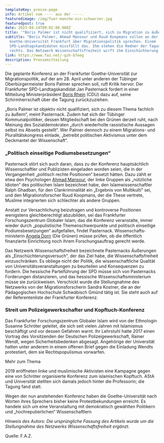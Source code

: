 ```yaml
---
templateKey: presse-page
info: Artikel vom ---- aus der ----.
featuredimage: /img/fuer-manche-ein-schwarzer.jpg
featuredpost: true
date: 2023-04-14T09:02:00.000Z
title: '"Boris Palmer ist nicht qualifiziert, sich zu Migration zu äußern"'
subtitle: "Boris Palmer, Ahmad Mansour und Ruud Koopmans sollen an der
  Goethe-Universität Frankfurt über Migrationspolitik sprechen. Einem
  SPD-Landtagskandidaten missfällt das. Ihm stehen die Redner der Tagung zu weit
  rechts. Das Netzwerk Wissenschaftsfreiheit wirft ihm Einschüchterung vor. "
link: https://www.faz.net/-gzh-b7eeg
description: Pressemitteilung
---
```

Die geplante Konferenz an der Frankfurter Goethe-Universität zur Migrationspolitik, auf der am 28. April unter anderen der Tübinger Oberbürgermeister Boris Palmer sprechen soll, ruft Kritik hervor. Der Frankfurter SPD-Landtagskandidat Jan Pasternack fordert in einer Mitteilung Ministerpräsident [Boris Rhein](https://www.faz.net/aktuell/rhein-main/thema/boris-rhein "Boris Rhein") (CDU) dazu auf, seine Schirmherrschaft über die Tagung zurückzuziehen.

„Boris Palmer ist objektiv nicht qualifiziert, sich zu diesem Thema fachlich zu äußern“, meint Pasternack. Zudem hat sich der Tübinger Kommunalpolitiker, dessen Mitgliedschaft bei den Grünen derzeit ruht, nach Meinung des Sozialdemokraten „durch wiederholte rassistische Aussagen selbst ins Abseits gestellt“. Wer Palmer dennoch zu einem Migrations- und Pluralitätskongress einlade, „betreibt politischen Aktivismus unter dem Deckmantel der Wissenschaft“.

### „Politisch einseitige Podiumsbesetzungen“

Pasternack stört sich auch daran, dass zu der Konferenz hauptsächlich Wissenschaftler und Publizisten eingeladen worden seien, die in der Vergangenheit „politisch rechte Positionen“ besetzt hätten. Dazu zählt er etwa den Psychologen [Ahmad Mansour](https://www.faz.net/aktuell/politik/thema/ahmad-mansour "Ahmad Mansour"), der linke Gruppen als „nützliche Idioten“ des politischen Islam bezeichnet habe, den Islamwissenschaftler Ralph Ghadban, für den Clankriminalität ein „Ergebnis von Multikulti“ sei, und den Migrationsforscher Ruud Koopmans, der die These vertrete, Muslime integrierten sich schlechter als andere Gruppen.

Anstatt zur Versachlichung beizutragen und kontroverse Positionen wenigstens gleichberechtigt abzubilden, sei das Frankfurter Forschungszentrum Globaler Islam, das die Konferenz veranstalte, immer wieder durch „populistische Themenschwerpunkte und politisch einseitige Podiumsbesetzungen“ aufgefallen, findet Pasternack. Wissenschafts­ministerin [Angela Dorn](https://www.faz.net/aktuell/rhein-main/thema/angela-dorn "Angela Dorn") (Die Grünen) müsse prüfen, ob die öffentlich finanzierte Einrichtung noch ihrem Forschungsauftrag gerecht werde.

Das Netzwerk Wissenschaftsfreiheit bezeichnete Pasternacks Äußerungen als „Einschüchterungsversuch“, der das Ziel habe, die Wissenschaftsfreiheit einzuschränken. Es obliege nicht der Politik, die wissenschaftliche Qualität von Universitätsveranstaltungen zu beurteilen und Konsequenzen zu fordern. Die hessische Parteiführung der SPD müsse sich von Pasternacks Forderungen distanzieren, und das hessische Wissenschaftsministerium müsse sie zurückweisen. Verschickt wurde die Stellungnahme des Netzwerks von der Migrationsforscherin Sandra Kostner, die an der Pädagogischen Hochschule Schwäbisch Gmünd tätig ist. Sie steht auch auf der Referentenliste der Frankfurter Konferenz.

### Streit um Polizeigewerkschafter und Kopftuch-Konferenz

Das Frankfurter Forschungszentrum Globaler Islam wird von der Ethnologin Susanne Schröter geleitet, die sich seit vielen Jahren mit Islamismus beschäftigt und vor dessen Gefahren warnt. Ihr Lehrstuhl hatte 2017 einen Vortrag des Vorsitzenden der Deutschen Polizeigewerkschaft, Rainer Wendt, wegen Sicherheitsbedenken abgesagt. Angehörige der Universität hatten unter anderem in einem offenen Brief gegen die Einladung Wendts protestiert, dem sie Rechtspopulismus vorwarfen.

Mehr zum Thema

2019 eröffneten linke und muslimische Aktivisten eine Kampagne gegen eine von Schröter organisierte Konferenz zum islamischen Kopftuch. AStA und Universität stellten sich damals jedoch hinter die Professorin; die Tagung fand statt.

Wegen der nun anstehenden Konferenz haben die Goethe-Universität nach Worten ihres Sprechers bisher keine Protestbekundungen erreicht. Es handele sich um eine Veranstaltung mit demokratisch gewählten Politikern und „hochreputierlichen“ Wissenschaftlern



*Hinweis des Autors: Die ursprüngliche Fassung des Artikels wurde um die Stellungnahme des Netzwerks Wissenschaftsfreiheit ergänzt.*

Quelle: F.A.Z.